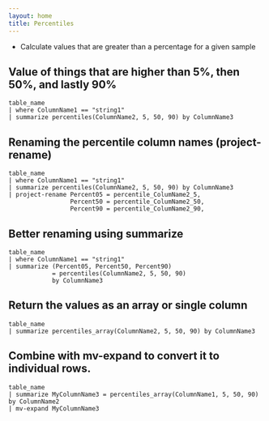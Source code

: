 ```yaml
---
layout: home
title: Percentiles
---
```


- Calculate values that are greater than a percentage for a given sample

## Value of things that are higher than 5%, then 50%, and lastly 90%

```KQL
table_name
| where ColumnName1 == "string1"
| summarize percentiles(ColumnName2, 5, 50, 90) by ColumnName3
```

## Renaming the percentile column names (project-rename)

```KQL
table_name
| where ColumnName1 == "string1"
| summarize percentiles(ColumnName2, 5, 50, 90) by ColumnName3
| project-rename Percent05 = percentile_ColumName2_5,
                 Percent50 = percentile_ColumName2_50,
                 Percent90 = percentile_ColumName2_90,
```

## Better renaming using summarize

```KQL
table_name
| where ColumnName1 == "string1"
| summarize (Percent05, Percent50, Percent90)
            = percentiles(ColumnName2, 5, 50, 90)
            by ColumnName3
```

## Return the values as an array or single column

```KQL
table_name
| summarize percentiles_array(ColumnName2, 5, 50, 90) by ColumnName3
```

## Combine with mv-expand to convert it to individual rows.


```KQL
table_name
| summarize MyColumnName3 = percentiles_array(ColumnName1, 5, 50, 90) by ColumnName2
| mv-expand MyColumnName3
```
